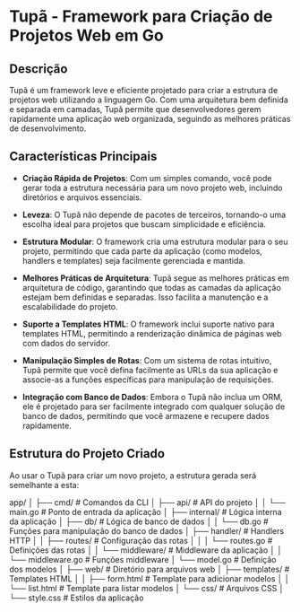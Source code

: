 # Tupã - Framework para Criação de Projetos Web em Go

## Descrição

Tupã é um framework leve e eficiente projetado para criar a estrutura de projetos web utilizando a linguagem Go. Com uma arquitetura bem definida e separada em camadas, Tupã permite que desenvolvedores gerem rapidamente uma aplicação web organizada, seguindo as melhores práticas de desenvolvimento.

## Características Principais

- **Criação Rápida de Projetos**: Com um simples comando, você pode gerar toda a estrutura necessária para um novo projeto web, incluindo diretórios e arquivos essenciais.

- **Leveza**: O Tupã não depende de pacotes de terceiros, tornando-o uma escolha ideal para projetos que buscam simplicidade e eficiência.

- **Estrutura Modular**: O framework cria uma estrutura modular para o seu projeto, permitindo que cada parte da aplicação (como modelos, handlers e templates) seja facilmente gerenciada e mantida.

- **Melhores Práticas de Arquitetura**: Tupã segue as melhores práticas em arquitetura de código, garantindo que todas as camadas da aplicação estejam bem definidas e separadas. Isso facilita a manutenção e a escalabilidade do projeto.

- **Suporte a Templates HTML**: O framework inclui suporte nativo para templates HTML, permitindo a renderização dinâmica de páginas web com dados do servidor.

- **Manipulação Simples de Rotas**: Com um sistema de rotas intuitivo, Tupã permite que você defina facilmente as URLs da sua aplicação e associe-as a funções específicas para manipulação de requisições.

- **Integração com Banco de Dados**: Embora o Tupã não inclua um ORM, ele é projetado para ser facilmente integrado com qualquer solução de banco de dados, permitindo que você armazene e recupere dados rapidamente.

## Estrutura do Projeto Criado

Ao usar o Tupã para criar um novo projeto, a estrutura gerada será semelhante a esta:

app/
│
├── cmd/ # Comandos da CLI
│ ├── api/ # API do projeto
│ │ └── main.go # Ponto de entrada da aplicação
│
├── internal/ # Lógica interna da aplicação
│ ├── db/ # Lógica de banco de dados
│ │ └── db.go # Funções para manipulação do banco de dados
│ ├── handler/ # Handlers HTTP
│ │ ├── routes/ # Configuração das rotas
│ │ │ └── routes.go # Definições das rotas
│ │ └── middleware/ # Middleware da aplicação
│ │ └── middleware.go # Funções middleware
│ └── model.go # Definição dos modelos
│
├── web/ # Diretório para arquivos web
│ ├── templates/ # Templates HTML
│ │ ├── form.html # Template para adicionar modelos
│ │ └── list.html # Template para listar modelos
│ └── css/ # Arquivos CSS
│ └── style.css # Estilos da aplicação
